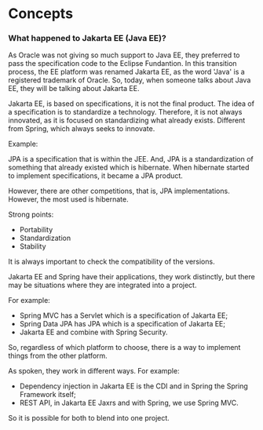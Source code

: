 # Concepts



### What happened to Jakarta EE (Java EE)?

<p>As Oracle was not giving so much support to Java EE, they preferred to pass the specification code to the Eclipse Fundantion. In this transition process, the EE platform was renamed Jakarta EE, as the word 'Java' is a registered trademark of Oracle. So, today, when someone talks about Java EE, they will be talking about Jakarta EE.</p>

<p>Jakarta EE, is based on specifications, it is not the final product. The idea of a specification is to standardize a technology. Therefore, it is not always innovated, as it is focused on standardizing what already exists. Different from Spring, which always seeks to innovate.</p>

<p>Example:</p>

<p>JPA is a specification that is within the JEE. And, JPA is a standardization of something that already existed which is hibernate. When hibernate started to implement specifications, it became a JPA product.</p>

<p>However, there are other competitions, that is, JPA implementations. However, the most used is hibernate.</p>

<p>Strong points:</p>

<ul>
<li>Portability</li>
<li>Standardization</li>
<li>Stability</li>
</ul>

<p>It is always important to check the compatibility of the versions.</p>

<p>Jakarta EE and Spring have their applications, they work distinctly, but there may be situations where they are integrated into a project.</p>

<p>For example:
<ul>
<li>Spring MVC has a Servlet which is a specification of Jakarta EE;</li>
<li>Spring Data JPA has JPA which is a specification of Jakarta EE;</li>
<li>Jakarta EE and combine with Spring Security.</li>
</ul>

<p>So, regardless of which platform to choose, there is a way to implement things from the other platform.</p>

<p>As spoken, they work in different ways. For example:
<ul>
<li>Dependency injection in Jakarta EE is the CDI and in Spring the Spring Framework itself;</li>
<li>REST API, in Jakarta EE Jaxrs and with Spring, we use Spring MVC.</li>
</ul>
<p>So it is possible for both to blend into one project.</p>
